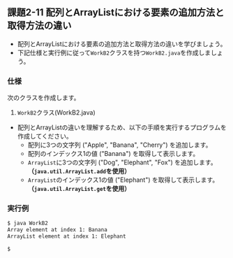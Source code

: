 ## 課題2-11 配列とArrayListにおける要素の追加方法と取得方法の違い

- 配列とArrayListにおける要素の追加方法と取得方法の違いを学びましょう。
- 下記仕様と実行例に従って`WorkB2`クラスを持つ`WorkB2.java`を作成しましょう。

### 仕様

次のクラスを作成します。

1. `WorkB2`クラス(WorkB2.java)

- 配列とArrayListの違いを理解するため、以下の手順を実行するプログラムを作成してください。
  - 配列に3つの文字列 ("Apple", "Banana", "Cherry") を追加します。
  - 配列のインデックス1の値 ("Banana") を取得して表示します。
  - `ArrayList`に3つの文字列 ("Dog", "Elephant", "Fox") を追加します。**（`java.util.ArrayList.add`を使用）**
  - `ArrayList`のインデックス1の値 ("Elephant") を取得して表示します。**（`java.util.ArrayList.get`を使用）**

### 実行例

```sh
$ java WorkB2
Array element at index 1: Banana
ArrayList element at index 1: Elephant

$
```
